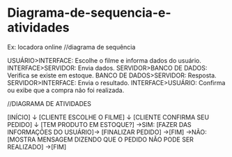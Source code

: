 # Diagrama-de-sequencia-e-atividades
Ex: locadora online
//diagrama de sequência

USUÁRIO>INTERFACE: Escolhe o filme e informa dados do usuário.
INTERFACE>SERVIDOR: Envia dados.
SERVIDOR>BANCO DE DADOS: Verifica se existe em estoque.
BANCO DE DADOS>SERVIDOR: Resposta.
SERVIDOR>INTERFACE: Envia o resultado.
INTERFACE>USUÁRIO: Confirma ou exibe que a compra não foi realizada.


//DIAGRAMA DE ATIVIDADES

[INÍCIO]
↓
[CLIENTE ESCOLHE O FILME]
↓
[CLIENTE CONFIRMA SEU PEDIDO]
↓
[TEM PRODUTO EM ESTOQUE?]
→SIM: [FAZER DAS INFORMAÇÕES DO USUÁRIO]→ [FINALIZAR PEDIDO] →[FIM]
→NÃO: [MOSTRA MENSAGEM DIZENDO QUE O PEDIDO NÃO PODE SER REALIZADO] →[FIM]




